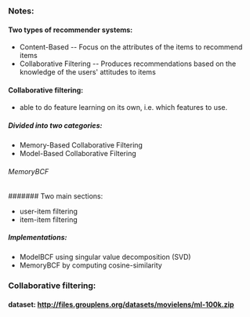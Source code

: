 ### Notes:
#### Two types of recommender systems:
- Content-Based
-- Focus on the attributes of the items to recommend items
- Collaborative Filtering
-- Produces recommendations based on the knowledge of the users' attitudes to items
#### Collaborative filtering:
- able to do feature learning on its own, i.e. which features to use.
##### Divided into two categories:
- Memory-Based Collaborative Filtering
- Model-Based Collaborative Filtering
###### MemoryBCF
####### Two main sections:
- user-item filtering
- item-item filtering


##### Implementations:
- ModelBCF using singular value decomposition (SVD)
- MemoryBCF by computing cosine-similarity

### Collaborative filtering:
#### dataset: http://files.grouplens.org/datasets/movielens/ml-100k.zip 
